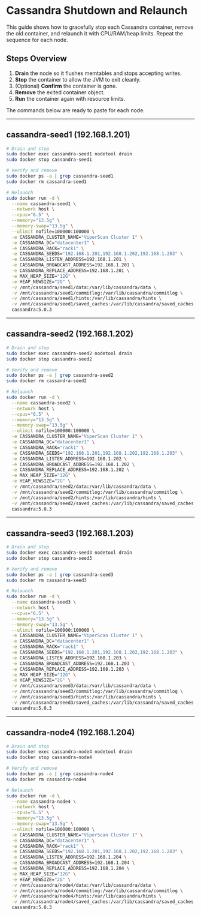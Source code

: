 # Cassandra Shutdown and Relaunch

This guide shows how to gracefully stop each Cassandra container, remove the old container, and relaunch it with CPU/RAM/heap limits. Repeat the sequence for each node.

## Steps Overview
1. **Drain** the node so it flushes memtables and stops accepting writes.
2. **Stop** the container to allow the JVM to exit cleanly.
3. (Optional) **Confirm** the container is gone.
4. **Remove** the exited container object.
5. **Run** the container again with resource limits.

The commands below are ready to paste for each node.

---

## cassandra-seed1 (192.168.1.201)

```bash
# Drain and stop
sudo docker exec cassandra-seed1 nodetool drain
sudo docker stop cassandra-seed1

# Verify and remove
sudo docker ps -a | grep cassandra-seed1
sudo docker rm cassandra-seed1

# Relaunch
sudo docker run -d \
  --name cassandra-seed1 \
  --network host \
  --cpus="6.5" \
  --memory="13.5g" \
  --memory-swap="13.5g" \
  --ulimit nofile=100000:100000 \
  -e CASSANDRA_CLUSTER_NAME="ViperScan Cluster 1" \
  -e CASSANDRA_DC="datacenter1" \
  -e CASSANDRA_RACK="rack1" \
  -e CASSANDRA_SEEDS="192.168.1.201,192.168.1.202,192.168.1.203" \
  -e CASSANDRA_LISTEN_ADDRESS=192.168.1.201 \
  -e CASSANDRA_BROADCAST_ADDRESS=192.168.1.201 \
  -e CASSANDRA_REPLACE_ADDRESS=192.168.1.201 \
  -e MAX_HEAP_SIZE="12G" \
  -e HEAP_NEWSIZE="2G" \
  -v /mnt/cassandra/seed1/data:/var/lib/cassandra/data \
  -v /mnt/cassandra/seed1/commitlog:/var/lib/cassandra/commitlog \
  -v /mnt/cassandra/seed1/hints:/var/lib/cassandra/hints \
  -v /mnt/cassandra/seed1/saved_caches:/var/lib/cassandra/saved_caches \
  cassandra:5.0.3
```

---

## cassandra-seed2 (192.168.1.202)

```bash
# Drain and stop
sudo docker exec cassandra-seed2 nodetool drain
sudo docker stop cassandra-seed2

# Verify and remove
sudo docker ps -a | grep cassandra-seed2
sudo docker rm cassandra-seed2

# Relaunch
sudo docker run -d \
  --name cassandra-seed2 \
  --network host \
  --cpus="6.5" \
  --memory="13.5g" \
  --memory-swap="13.5g" \
  --ulimit nofile=100000:100000 \
  -e CASSANDRA_CLUSTER_NAME="ViperScan Cluster 1" \
  -e CASSANDRA_DC="datacenter1" \
  -e CASSANDRA_RACK="rack1" \
  -e CASSANDRA_SEEDS="192.168.1.201,192.168.1.202,192.168.1.203" \
  -e CASSANDRA_LISTEN_ADDRESS=192.168.1.202 \
  -e CASSANDRA_BROADCAST_ADDRESS=192.168.1.202 \
  -e CASSANDRA_REPLACE_ADDRESS=192.168.1.202 \
  -e MAX_HEAP_SIZE="12G" \
  -e HEAP_NEWSIZE="2G" \
  -v /mnt/cassandra/seed2/data:/var/lib/cassandra/data \
  -v /mnt/cassandra/seed2/commitlog:/var/lib/cassandra/commitlog \
  -v /mnt/cassandra/seed2/hints:/var/lib/cassandra/hints \
  -v /mnt/cassandra/seed2/saved_caches:/var/lib/cassandra/saved_caches \
  cassandra:5.0.3
```

---

## cassandra-seed3 (192.168.1.203)

```bash
# Drain and stop
sudo docker exec cassandra-seed3 nodetool drain
sudo docker stop cassandra-seed3

# Verify and remove
sudo docker ps -a | grep cassandra-seed3
sudo docker rm cassandra-seed3

# Relaunch
sudo docker run -d \
  --name cassandra-seed3 \
  --network host \
  --cpus="6.5" \
  --memory="13.5g" \
  --memory-swap="13.5g" \
  --ulimit nofile=100000:100000 \
  -e CASSANDRA_CLUSTER_NAME="ViperScan Cluster 1" \
  -e CASSANDRA_DC="datacenter1" \
  -e CASSANDRA_RACK="rack1" \
  -e CASSANDRA_SEEDS="192.168.1.201,192.168.1.202,192.168.1.203" \
  -e CASSANDRA_LISTEN_ADDRESS=192.168.1.203 \
  -e CASSANDRA_BROADCAST_ADDRESS=192.168.1.203 \
  -e CASSANDRA_REPLACE_ADDRESS=192.168.1.203 \
  -e MAX_HEAP_SIZE="12G" \
  -e HEAP_NEWSIZE="2G" \
  -v /mnt/cassandra/seed3/data:/var/lib/cassandra/data \
  -v /mnt/cassandra/seed3/commitlog:/var/lib/cassandra/commitlog \
  -v /mnt/cassandra/seed3/hints:/var/lib/cassandra/hints \
  -v /mnt/cassandra/seed3/saved_caches:/var/lib/cassandra/saved_caches \
  cassandra:5.0.3
```

---

## cassandra-node4 (192.168.1.204)

```bash
# Drain and stop
sudo docker exec cassandra-node4 nodetool drain
sudo docker stop cassandra-node4

# Verify and remove
sudo docker ps -a | grep cassandra-node4
sudo docker rm cassandra-node4

# Relaunch
sudo docker run -d \
  --name cassandra-node4 \
  --network host \
  --cpus="6.5" \
  --memory="13.5g" \
  --memory-swap="13.5g" \
  --ulimit nofile=100000:100000 \
  -e CASSANDRA_CLUSTER_NAME="ViperScan Cluster 1" \
  -e CASSANDRA_DC="datacenter1" \
  -e CASSANDRA_RACK="rack1" \
  -e CASSANDRA_SEEDS="192.168.1.201,192.168.1.202,192.168.1.203" \
  -e CASSANDRA_LISTEN_ADDRESS=192.168.1.204 \
  -e CASSANDRA_BROADCAST_ADDRESS=192.168.1.204 \
  -e CASSANDRA_REPLACE_ADDRESS=192.168.1.204 \
  -e MAX_HEAP_SIZE="12G" \
  -e HEAP_NEWSIZE="2G" \
  -v /mnt/cassandra/node4/data:/var/lib/cassandra/data \
  -v /mnt/cassandra/node4/commitlog:/var/lib/cassandra/commitlog \
  -v /mnt/cassandra/node4/hints:/var/lib/cassandra/hints \
  -v /mnt/cassandra/node4/saved_caches:/var/lib/cassandra/saved_caches \
  cassandra:5.0.3
```

